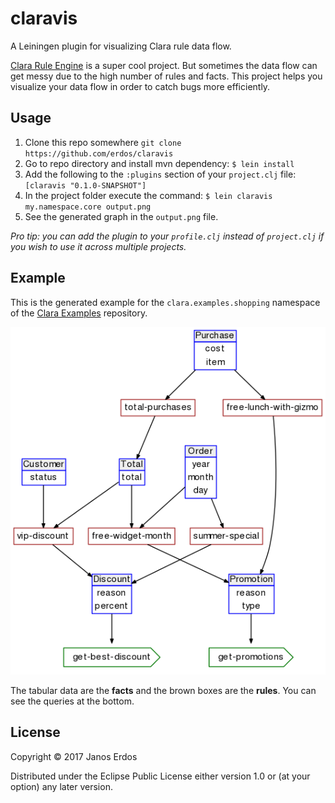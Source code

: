 # claravis

A Leiningen plugin for visualizing Clara rule data flow.

[Clara Rule Engine](https://github.com/cerner/clara-rules) is a super cool project. 
But sometimes the data flow can get messy due to the high number of rules and facts.
This project helps you visualize your data flow in order to catch bugs more efficiently.

## Usage

1. Clone this repo somewhere `git clone https://github.com/erdos/claravis`
2. Go to repo directory and install mvn dependency: `$ lein install`
3. Add the following to the `:plugins` section of your `project.clj` file: `[claravis "0.1.0-SNAPSHOT"]`
4. In the project folder execute the command: `$ lein claravis my.namespace.core output.png`
5. See the generated graph in the `output.png` file.

_Pro tip: you can add the plugin to your `profile.clj` instead of `project.clj` if you wish to use it across multiple projects._

## Example

This is the generated example for the `clara.examples.shopping` namespace of
the [Clara Examples](https://github.com/cerner/clara-examples) repository.

![clara shopping example](https://github.com/erdos/claravis/blob/master/doc/shopping-example.png?raw=true "Clara Shopping Example")

The tabular data are the **facts** and the brown boxes are the **rules**.
You can see the queries at the bottom.

## License

Copyright © 2017 Janos Erdos

Distributed under the Eclipse Public License either version 1.0 or (at
your option) any later version.
